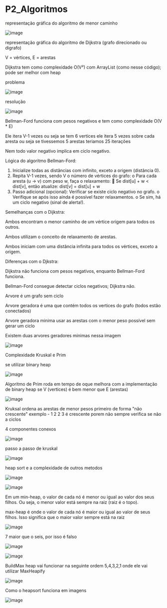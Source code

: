# P2_Algoritmos

representação gráfica do algoritmo de menor caminho 

![image](https://github.com/user-attachments/assets/1b427f17-148e-4261-862e-bf58951ee524)

representação gráfica do algoritmo de Dijkstra (grafo direcionado ou digrafo) 

V = vértices, E = arestas

Dijkstra tem como complexidade O(V²) com ArrayList (como nesse código); pode ser melhor com heap

problema

![image](https://github.com/user-attachments/assets/0ae549a9-0112-447f-9cf3-a2d942bcfd08)


resolução

![image](https://github.com/user-attachments/assets/e5693235-6795-4e9b-a62e-da2b57c16501)

Bellman-Ford funciona com pesos negativos e tem como complexidade O(V * E)

Ele itera V-1 vezes ou seja se tem 6 vertices ele itera 5 vezes sobre cada aresta ou seja se tivessemos 5 arestas teriamos 25 iterações

Nem todo valor negativo implica em ciclo negativo.


Lógica do algoritmo Bellman-Ford:
1.	Inicialize todas as distâncias com infinito, exceto a origem (distância 0).
2.	Repita V-1 vezes, sendo V o número de vértices do grafo:
o	Para cada aresta (u → v) com peso w, faça o relaxamento:
	Se dist[u] + w < dist[v], então atualize:
dist[v] = dist[u] + w
3.	Passo adicional (opcional): Verificar se existe ciclo negativo no grafo.
o	Verifique se após isso ainda é possível fazer relaxamentos.
o	Se sim, há um ciclo negativo (sinal de alerta!).

Semelhanças com o Dijkstra:

Ambos encontram o menor caminho de um vértice origem para todos os outros.

Ambos utilizam o conceito de relaxamento de arestas.

Ambos iniciam com uma distância infinita para todos os vértices, exceto a origem.

Diferenças com o Djkstra:

Dijkstra não funciona com pesos negativos, enquanto Bellman-Ford funciona.

Bellman-Ford consegue detectar ciclos negativos; Dijkstra não.

Arvore é um grafo sem ciclo 

Arvore geradora é uma que contém todos os vertices do grafo (todos estão conectados) 

Arvore geradora minima usar as arestas com o menor peso possível sem gerar um ciclo

Existem duas arvores geradores minimas nessa imagem 

![image](https://github.com/user-attachments/assets/ee5ec1b9-3174-4187-9705-fb7a4aa5ae1a)

Complexidade Kruskal e Prim 

se utilizar binary heap 

![image](https://github.com/user-attachments/assets/ba207e1d-16be-4297-a22e-5cec16a4757d)

Algoritmo de Prim roda em tempo de oque melhora com a implementação de binary heap se V (vertices) é bem menor que E (arestas)

![image](https://github.com/user-attachments/assets/7ed9c9fa-11e5-4367-8760-2bee78a08625)

Kruksal 
ordena as arestas de menor pesos primeiro de forma "não crescente" exemplo - 1 2 2 3 é crescente porem não sempre
verifica se não a ciclos 

4 componentes conexos 

![image](https://github.com/user-attachments/assets/78e3561b-66c0-44df-ae8c-02b7a14cd2d8)

passo a passo de kruskal 

![image](https://github.com/user-attachments/assets/de9310d3-ba42-4d44-8d4f-21fc5abc89c1)

heap sort e a complexidade de outros metodos 

![image](https://github.com/user-attachments/assets/1fc8e1cc-8fe7-40e5-af6f-7d83c676f6bf)

![image](https://github.com/user-attachments/assets/7d951f05-5b44-40f1-929d-8d5b61f1b073)

Em um min-heap, o valor de cada nó é menor ou igual ao valor dos seus filhos.
Ou seja, o menor valor está sempre na raiz (raiz é o topo).

max-heap é onde o valor de cada nó é maior ou igual ao valor de seus filhos.
Isso significa que o maior valor sempre está na raiz

![image](https://github.com/user-attachments/assets/b74336c4-b9bb-41af-925a-94c6f8ee3977)

7 maior que o seis, por isso é falso

![image](https://github.com/user-attachments/assets/9c3a16b1-5b0f-46ce-be9b-309a734f6483)

![image](https://github.com/user-attachments/assets/4f8d83be-b54a-4f2a-9647-63d37e52d5d8)

BuildMax heap vai funcionar na seguinte ordem 5,4,3,2,1 onde ele vai utilizar MaxHeapify

![image](https://github.com/user-attachments/assets/9586e246-7d56-4f49-b48f-58d090a763ae)

Como o heapsort funciona em imagens 

![image](https://github.com/user-attachments/assets/72706b71-4748-48ec-9fe7-37104f6dcc11)







